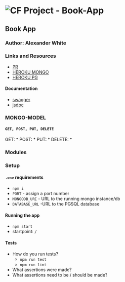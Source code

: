![CF](http://i.imgur.com/7v5ASc8.png) Project - Book-App
=================================================

## Book App

### Author: Alexander White

### Links and Resources
* [PR]()
* [HEROKU MONGO](https://still-hollows-48513.herokuapp.com/)
* [HEROKU PG]()

#### Documentation
* [swagger]()
* [jsdoc]()

### MONGO-MODEL
####  `GET, POST, PUT, DELETE`
GET: 
* 
POST: 
* 
PUT:
* 
DELETE:
* 


### Modules

### Setup
#### `.env` requirements
* `npm i`
* `PORT` - assign a port number
* `MONGODB_URI` - URL to the running mongo instance/db
* `DATABASE_URL` -URL to the PGSQL database


#### Running the app
* `npm start`
* startpoint: `/`
  
#### Tests
* How do you run tests?
  * `npm run test`
  * `npm run lint`
* What assertions were made?
* What assertions need to be / should be made?

